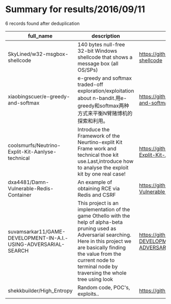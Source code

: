 
# Summary for results/2016/09/11
    
6 records found after deduplication

| full_name | description | html_url | matched_list | matched_count | pushed_at | size | stargazers_count | language | forks_count | vul_ids |
|-----------------------------------------------------------------|-----------------------------------------------------------------------------------------------------------------------------------------------------------------------------------------------------------------------------------------------------------------|------------------------------------------------------------------------------------|----------------|-----------------|---------------------------|--------|--------------------|------------|---------------|-----------|
| SkyLined/w32-msgbox-shellcode | 140 bytes null-free 32-bit Windows shellcode that shows a message box (all OS/SPs) | https://github.com/SkyLined/w32-msgbox-shellcode | ['shellcode'] | 1 | 2016-09-11 05:55:17+00:00 | 348 | 3 | Python | 5 | [] |
| xiaobingscuer/e-greedy-and-softmax | e-greedy and softmax traded-off exploration/exploitation about n-bandit.用e-greedy和softmax两种方式来平衡N臂赌博机的探索和利用。 | https://github.com/xiaobingscuer/e-greedy-and-softmax | ['exploit'] | 1 | 2016-09-11 11:03:34+00:00 | 5 | 0 | Java | 1 | [] |
| coolsmurfs/Neutrino-Explit-Kit-Aanlyse-technical | Introduce the Framework of the Neurtino-explit Kit Frame work and technical thoe kit use.Last,introduce how to analyse the exploit kit by one real case! | https://github.com/coolsmurfs/Neutrino-Explit-Kit-Aanlyse-technical | ['exploit'] | 1 | 2016-09-11 04:09:12+00:00 | 6864 | 2 | Python | 2 | [] |
| dxa4481/Damn-Vulnerable-Redis-Container | An example of obtaining RCE via Redis and CSRF | https://github.com/dxa4481/Damn-Vulnerable-Redis-Container | ['rce'] | 1 | 2016-09-11 02:34:18+00:00 | 19 | 76 | HTML | 21 | [] |
| suvamsarkar11/GAME-DEVELOPMENT-IN-A.I.-USING-ADVERSARIAL-SEARCH | This project is an implementation of the game Othello with the help of alpha-beta pruning used as Adversarial searching. Here in this project we are basically finding the value from the current node to terminal node by traversing the whole tree using look | https://github.com/suvamsarkar11/GAME-DEVELOPMENT-IN-A.I.-USING-ADVERSARIAL-SEARCH | ['exploit'] | 1 | 2016-09-11 18:36:45+00:00 | 29 | 0 | CSS | 0 | [] |
| shekkbuilder/High_Entropy | Random code, POC's, exploits.. | https://github.com/shekkbuilder/High_Entropy | ['exploit'] | 1 | 2016-09-11 19:36:15+00:00 | 16 | 0 | C | 3 | [] |
